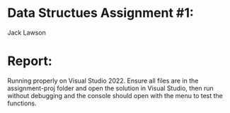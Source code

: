 # Data Structues Assignment #1:
Jack Lawson
# Report:
Running properly on Visual Studio 2022. Ensure all files are in the assignment-proj folder and open the solution in Visual Studio, then run without debugging and the console should open with the menu to test the functions.

